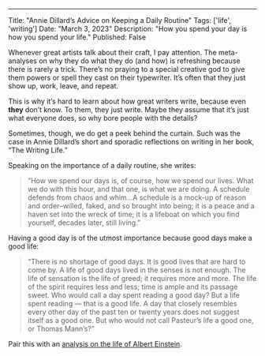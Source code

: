 ---
Title: "Annie Dillard’s Advice on Keeping a Daily Routine"
Tags: ['life', 'writing']
Date: "March 3, 2023"
Description: "How you spend your day is how you spend your life."
Published: False

Whenever great artists talk about their craft, I pay attention. The meta-analyses on why they do what they do (and how) is refreshing because there is rarely a trick. There’s no praying to a special creative god to give them powers or spell they cast on their typewriter. It’s often that they just show up, work, leave, and repeat.

This is why it’s hard to learn about how great writers write, because even ****they**** don’t know. To them, they just write. Maybe they assume that it’s just what everyone does, so why bore people with the details?

Sometimes, though, we do get a peek behind the curtain. Such was the case in Annie Dillard’s short and sporadic reflections on writing in her book, “The Writing Life.”

Speaking on the importance of a daily routine, she writes:

> ”How we spend our days is, of course, how we spend our lives. What we do with this hour, and that one, is what we are doing. A schedule defends from chaos and whim…A schedule is a mock-up of reason and order–willed, faked, and so brought into being; it is a peace and a haven set into the wreck of time; it is a lifeboat on which you find yourself, decades later, still living.”
> 

Having a good day is of the utmost importance because good days make a good life:

> “There is no shortage of good days. It is good lives that are hard to come by. A life of good days lived in the senses is not enough. The life of sensation is the life of greed; it requires more and more. The life of the spirit requires less and less; time is ample and its passage sweet. Who would call a day spent reading a good day? But a life spent reading — that is a good life. A day that closely resembles every other day of the past ten or twenty years does not suggest itself as a good one. But who would not call Pasteur’s life a good one, or Thomas Mann’s?”
> 

Pair this with an [analysis on the life of Albert Einstein](https://www.dltn.io/posts/albert-einstein).